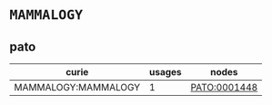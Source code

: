 # `MAMMALOGY`

## pato

| curie               |   usages | nodes                                               |
|---------------------|----------|-----------------------------------------------------|
| MAMMALOGY:MAMMALOGY |        1 | [PATO:0001448](https://bioregistry.io/PATO:0001448) |

